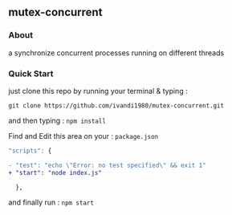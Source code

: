 ## mutex-concurrent

### About 
a synchronize concurrent processes running on different threads

### Quick Start
just clone this repo by running your terminal & typing : 

`git clone https://github.com/ivandi1980/mutex-concurrent.git`

and then typing : `npm install`

Find and Edit this area on your : `package.json`

```javascript 
"scripts": {
```
```diff
- "test": "echo \"Error: no test specified\" && exit 1"
+ "start": "node index.js"
```
```
  },
```

and finally run : `npm start`